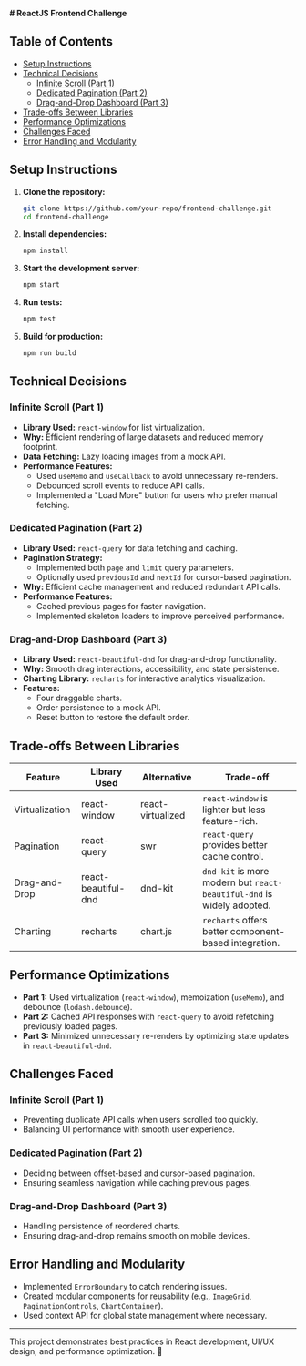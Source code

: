 **# ReactJS Frontend Challenge**

## **Table of Contents**
- [Setup Instructions](#setup-instructions)
- [Technical Decisions](#technical-decisions)
  - [Infinite Scroll (Part 1)](#infinite-scroll-part-1)
  - [Dedicated Pagination (Part 2)](#dedicated-pagination-part-2)
  - [Drag-and-Drop Dashboard (Part 3)](#drag-and-drop-dashboard-part-3)
- [Trade-offs Between Libraries](#trade-offs-between-libraries)
- [Performance Optimizations](#performance-optimizations)
- [Challenges Faced](#challenges-faced)
- [Error Handling and Modularity](#error-handling-and-modularity)

## **Setup Instructions**

1. **Clone the repository:**
   ```sh
   git clone https://github.com/your-repo/frontend-challenge.git
   cd frontend-challenge
   ```
2. **Install dependencies:**
   ```sh
   npm install
   ```
3. **Start the development server:**
   ```sh
   npm start
   ```
4. **Run tests:**
   ```sh
   npm test
   ```
5. **Build for production:**
   ```sh
   npm run build
   ```

## **Technical Decisions**

### **Infinite Scroll (Part 1)**
- **Library Used:** `react-window` for list virtualization.
- **Why:** Efficient rendering of large datasets and reduced memory footprint.
- **Data Fetching:** Lazy loading images from a mock API.
- **Performance Features:**
  - Used `useMemo` and `useCallback` to avoid unnecessary re-renders.
  - Debounced scroll events to reduce API calls.
  - Implemented a "Load More" button for users who prefer manual fetching.

### **Dedicated Pagination (Part 2)**
- **Library Used:** `react-query` for data fetching and caching.
- **Pagination Strategy:**
  - Implemented both `page` and `limit` query parameters.
  - Optionally used `previousId` and `nextId` for cursor-based pagination.
- **Why:** Efficient cache management and reduced redundant API calls.
- **Performance Features:**
  - Cached previous pages for faster navigation.
  - Implemented skeleton loaders to improve perceived performance.

### **Drag-and-Drop Dashboard (Part 3)**
- **Library Used:** `react-beautiful-dnd` for drag-and-drop functionality.
- **Why:** Smooth drag interactions, accessibility, and state persistence.
- **Charting Library:** `recharts` for interactive analytics visualization.
- **Features:**
  - Four draggable charts.
  - Order persistence to a mock API.
  - Reset button to restore the default order.

## **Trade-offs Between Libraries**

| Feature | Library Used | Alternative | Trade-off |
|---------|-------------|------------|-----------|
| Virtualization | react-window | react-virtualized | `react-window` is lighter but less feature-rich. |
| Pagination | react-query | swr | `react-query` provides better cache control. |
| Drag-and-Drop | react-beautiful-dnd | dnd-kit | `dnd-kit` is more modern but `react-beautiful-dnd` is widely adopted. |
| Charting | recharts | chart.js | `recharts` offers better component-based integration. |

## **Performance Optimizations**
- **Part 1:** Used virtualization (`react-window`), memoization (`useMemo`), and debounce (`lodash.debounce`).
- **Part 2:** Cached API responses with `react-query` to avoid refetching previously loaded pages.
- **Part 3:** Minimized unnecessary re-renders by optimizing state updates in `react-beautiful-dnd`.

## **Challenges Faced**

### **Infinite Scroll (Part 1)**
- Preventing duplicate API calls when users scrolled too quickly.
- Balancing UI performance with smooth user experience.

### **Dedicated Pagination (Part 2)**
- Deciding between offset-based and cursor-based pagination.
- Ensuring seamless navigation while caching previous pages.

### **Drag-and-Drop Dashboard (Part 3)**
- Handling persistence of reordered charts.
- Ensuring drag-and-drop remains smooth on mobile devices.

## **Error Handling and Modularity**
- Implemented `ErrorBoundary` to catch rendering issues.
- Created modular components for reusability (e.g., `ImageGrid`, `PaginationControls`, `ChartContainer`).
- Used context API for global state management where necessary.

---
This project demonstrates best practices in React development, UI/UX design, and performance optimization. 🚀

